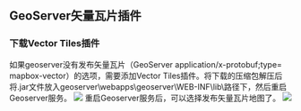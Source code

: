 ## GeoServer矢量瓦片插件
### 下载Vector Tiles插件
如果geoserver没有发布矢量瓦片（GeoServer application/x-protobuf;type= mapbox-vector）的选项，需要添加Vector Tiles插件。将下载的压缩包解压后将.jar文件放入geoserver\webapps\geoserver\WEB-INF\lib\路径下，然后重启Geoserver服务。
![](\imgs\vector-tiles.webp)
重启Geoserver服务后，可以选择发布矢量瓦片地图了。
![](\imgs\mapbox-vector.webp)